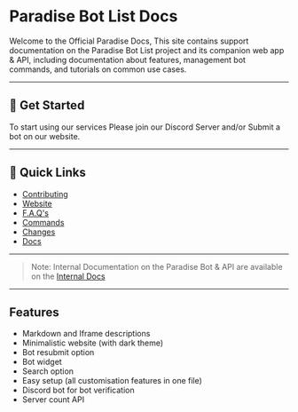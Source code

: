 # Paradise Bot List Docs
Welcome to the Official Paradise Docs, This site contains support documentation on the Paradise Bot List project and its companion web app & API, including documentation about features, management bot commands, and tutorials on common use cases.

---

## 🚀 Get Started
To start using our services Please join our Discord Server and/or Submit a bot on our website.

---

## 🔗 Quick Links

- [Contributing](https://docs.paradisebots.net/internal/community/)
- [Website](https://paradisebots.net)
- [F.A.Q's](https://paradisebots.net/faqs)
- [Commands](https://docs.paradisebots.net/commands)
- [Changes](https://docs.paradisebots.net/changelog)
- [Docs](https://docs.paradisebots.net/internal)

---

> Note: Internal Documentation on the Paradise Bot & API are available on the [Internal Docs](https://docs.paradisebots.net/internal)

---

## Features
 - Markdown and Iframe descriptions
 - Minimalistic website (with dark theme)
 - Bot resubmit option
 - Bot widget
 - Search option
 - Easy setup (all customisation features in one file)
 - Discord bot for bot verification
 - Server count API



